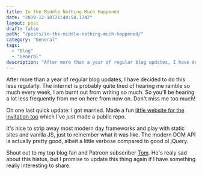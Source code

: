 ```yaml
---
title: In the Middle Nothing Much Happened
date: "2019-12-10T21:48:58.174Z"
layout: post
draft: false
path: "/posts/in-the-middle-nothing-much-happened/"
category: "General"
tags:
  - "Blog"
  - "General"
description: "After more than a year of regular blog updates, I have decided to do this less regularly."
---
```


After more than a year of regular blog updates, I have decided to do this less regularly. The internet is probably quite tired of hearing me ramble so much every week, I am burnt out from writing so much. So you'll be hearing a lot less frequently from me on here from now on. Don't miss me too much!

Oh one last quick update: I got married. Made a fun [little website for the invitation too](https://github.com/jackyzhen/wedding) which I've just made a public repo.

It's nice to strip away most modern day frameworks and play with static sites and vanilla JS, just to remember what it was like. The modern DOM API is actually pretty good, albeit a little verbose compared to good ol jQuery.

Shout out to my top blog fan and Patreon subscriber [Tom](https://github.com/tomarrell). He's realy sad about this hiatus, but I promise to update this thing again if I have something really interesting to share.
